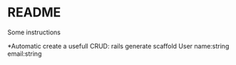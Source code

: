 # README

Some instructions

*Automatic create a usefull CRUD:
 rails generate scaffold User name:string email:string

